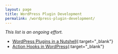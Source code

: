 ```yaml
---
layout: page
title: WordPress Plugin Development
permalink: /wordpress-plugin-development/
---
```


_This list is an ongoing effort._

+ [WordPress Plugins in a Nutshell](https://kennyalmendral.github.io/wordpress-plugins-nutshell/){:target="_blank"}
+ [Action Hooks in WordPress](https://kennyalmendral.github.io/wordpress-action-hooks/){:target="_blank"}
